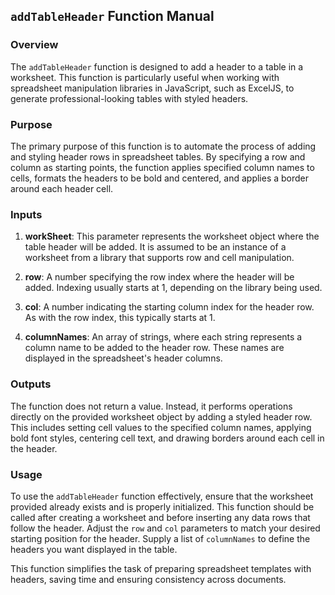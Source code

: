 ## `addTableHeader` Function Manual

### Overview
The `addTableHeader` function is designed to add a header to a table in a worksheet. This function is particularly useful when working with spreadsheet manipulation libraries in JavaScript, such as ExcelJS, to generate professional-looking tables with styled headers.

### Purpose
The primary purpose of this function is to automate the process of adding and styling header rows in spreadsheet tables. By specifying a row and column as starting points, the function applies specified column names to cells, formats the headers to be bold and centered, and applies a border around each header cell.

### Inputs

1. **workSheet**: This parameter represents the worksheet object where the table header will be added. It is assumed to be an instance of a worksheet from a library that supports row and cell manipulation.

2. **row**: A number specifying the row index where the header will be added. Indexing usually starts at 1, depending on the library being used.

3. **col**: A number indicating the starting column index for the header row. As with the row index, this typically starts at 1.

4. **columnNames**: An array of strings, where each string represents a column name to be added to the header row. These names are displayed in the spreadsheet's header columns.

### Outputs

The function does not return a value. Instead, it performs operations directly on the provided worksheet object by adding a styled header row. This includes setting cell values to the specified column names, applying bold font styles, centering cell text, and drawing borders around each cell in the header.

### Usage
To use the `addTableHeader` function effectively, ensure that the worksheet provided already exists and is properly initialized. This function should be called after creating a worksheet and before inserting any data rows that follow the header. Adjust the `row` and `col` parameters to match your desired starting position for the header. Supply a list of `columnNames` to define the headers you want displayed in the table.

This function simplifies the task of preparing spreadsheet templates with headers, saving time and ensuring consistency across documents.